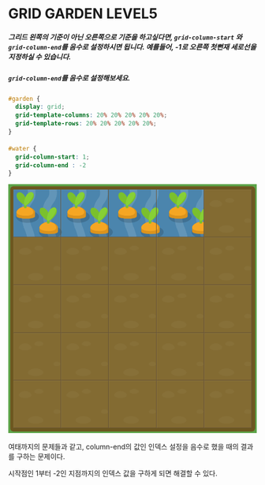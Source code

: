# GRID GARDEN LEVEL5

##### 그리드 왼쪽의 기준이 아닌 오른쪽으로 기준을 하고싶다면, `grid-column-start` 와 `grid-column-end`를 음수로 설정하시면 됩니다. 예를들어, -1로 오른쪽 첫뻔재 세로선을 지정하실 수 있습니다.

##### `grid-column-end`를 음수로 설정해보세요.

```css
#garden {
  display: grid;
  grid-template-columns: 20% 20% 20% 20% 20%;
  grid-template-rows: 20% 20% 20% 20% 20%;
}

#water {
  grid-column-start: 1;
  grid-column-end : -2
}
```

![level5](./assets/level5.png)

여태까지의 문제들과 같고, column-end의 값인 인덱스 설정을 음수로 했을 때의 결과를 구하는 문제이다.

시작점인 1부터 -2인 지점까지의 인덱스 값을 구하게 되면 해결할 수 있다.